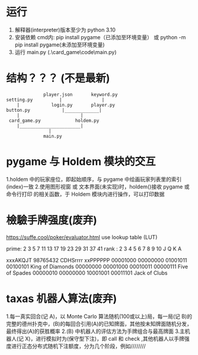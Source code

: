 
# 运行
  1. 解释器(interpreter)版本至少为 python 3.10
  2. 安装依赖 cmd内: pip install pygame（已添加至环境变量） 或 python -m pip install pygame(未添加至环境变量)
  3. 运行 main.py (.\card_game\code\main.py)

# 结构？？？ (不是最新)

                  player.json       keyword.py
    setting.py          |               |
        |            login.py       player.py
    button.py            |_____________|
        |                       |
     card_game.py             holdem.py
        |_______________________|
                    |
                  main.py


# pygame 与 Holdem 模块的交互
  1.holdem 中的玩家座位，即起始顺序，与 pygame 中绘画玩家列表里的索引(index)一致
  2.使用图形视窗 或 文本界面(未实现)时，holdem()接收 pygame 或 命令行打印 的相关函数，于 Holdem 模块内进行操作，可以打印数据

# 檢驗手牌强度(废弃)
  https://suffe.cool/poker/evaluator.html
  use lookup table (LUT)

  prime: 2 3 5 7 11 13 17 19 23 29 31 37 41
  rank : 2 3 4 5 6  7  8  9  10  J Q  K  A

  xxxAKQJT 98765432 CDHSrrrr xxPPPPPP
  00001000 00000000 01001011 00100101    King of Diamonds
  00000000 00001000 00010011 00000111    Five of Spades
  00000010 00000000 10001001 00011101    Jack of Clubs

# taxas 机器人算法(废弃)
  1.每一真实回合(记 A)，以 Monte Carlo 算法随机(100或以上)局，每一局(记 B)的完整的德州扑克中，(B)的每回合引用(A)的已知牌面，其他按未知牌面随机分发，最终得出(A)的获胜概率
  2.(B) 中机器人的评估方法为手牌组合与最高牌面
  3.主机器人(记 X)，进行模拟时为(保守型下注)，即 call 和 check ,其他机器人以手牌强度进行正态分布式随机下注额度，分为几个阶段，例如////////
